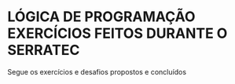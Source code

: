 # LÓGICA DE PROGRAMAÇÃO EXERCÍCIOS FEITOS DURANTE O SERRATEC
Segue os exercícios e desafios propostos e concluídos
